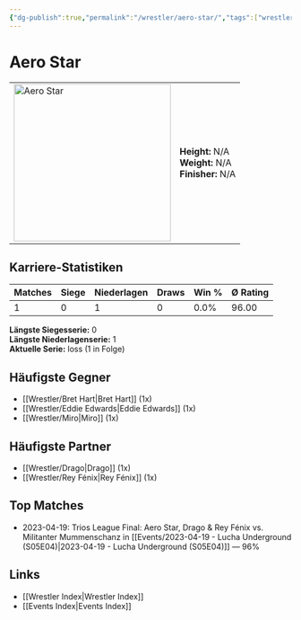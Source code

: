 ```yaml
---
{"dg-publish":true,"permalink":"/wrestler/aero-star/","tags":["wrestler"],"noteIcon":"","created":"2025-08-11T09:33:17.464+02:00"}
---
```



# Aero Star

<table>
<tr>
<td><img src="Aero Star.png" width="280" alt="Aero Star"></td>
<td>
<b>Height:</b> N/A<br>
<b>Weight:</b> N/A<br>
<b>Finisher:</b> N/A<br>
</td>
</tr>
</table>

## Karriere-Statistiken

| Matches | Siege | Niederlagen | Draws | Win % | Ø Rating |
|---------|-------|-------------|-------|-------|-----------|
| 1 | 0 | 1 | 0 | 0.0% | 96.00 |

**Längste Siegesserie:** 0<br>**Längste Niederlagenserie:** 1<br>**Aktuelle Serie:** loss (1 in Folge)


## Häufigste Gegner
- [[Wrestler/Bret Hart\|Bret Hart]] (1x)
- [[Wrestler/Eddie Edwards\|Eddie Edwards]] (1x)
- [[Wrestler/Miro\|Miro]] (1x)

## Häufigste Partner
- [[Wrestler/Drago\|Drago]] (1x)
- [[Wrestler/Rey Fénix\|Rey Fénix]] (1x)

## Top Matches
- 2023-04-19: Trios League Final: Aero Star, Drago & Rey Fénix vs. Militanter Mummenschanz in [[Events/2023-04-19 - Lucha Underground (S05E04)\|2023-04-19 - Lucha Underground (S05E04)]] — 96%

## Links
- [[Wrestler Index\|Wrestler Index]]
- [[Events Index\|Events Index]]
